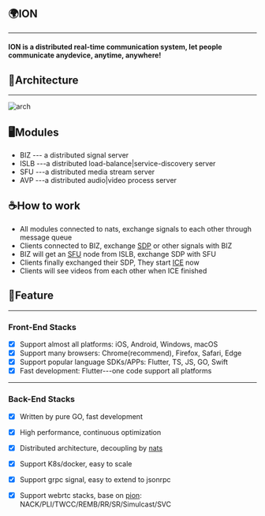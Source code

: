 
## 🌍ION
---
#### ION is a distributed real-time communication system, let people communicate anydevice, anytime, anywhere!


## 📖Architecture
---
![arch](https://github.com/pionion/pionion.github.io.src/raw/master/resources/logo/arch.png)

## 🖥️Modules
* BIZ --- a distributed signal server
* ISLB ---a distributed load-balance|service-discovery server
* SFU ---a distributed media stream server
* AVP ---a distributed audio|video process server
## ☕️How to work
* All modules connected to nats, exchange signals to each other through message queue
* Clients connected to BIZ, exchange [SDP](https://webrtchacks.com/sdp-anatomy) or other signals with BIZ
* BIZ will get an [SFU](https://webrtcglossary.com/sfu/) node from ISLB, exchange SDP with SFU
* Clients finally exchanged their SDP, They start [ICE](https://webrtcglossary.com/ice) now
* Clients will see videos from each other when ICE finished

## 🌟Feature
---
### Front-End Stacks
  - [x] Support almost all platforms: iOS, Android, Windows, macOS
  - [x] Support many browsers: Chrome(recommend), Firefox, Safari, Edge
  - [x] Support popular language SDKs/APPs: Flutter, TS, JS, GO, Swift
  - [x] Fast development: Flutter---one code support all platforms

---
### Back-End Stacks
  - [x] Written by pure GO, fast development
  - [x] High performance, continuous optimization
  - [x] Distributed architecture, decoupling by [nats](https://nats.io)
  - [x] Support K8s/docker, easy to scale
  - [x] Support grpc signal, easy to extend to jsonrpc
  - [x] Support webrtc stacks, base on [pion](https://github.com/pion/webrtc): NACK/PLI/TWCC/REMB/RR/SR/Simulcast/SVC






